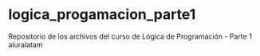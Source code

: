 # logica_progamacion_parte1
Repositorio de los archivos del curso de Lógica de Programación - Parte 1 aluralatam
